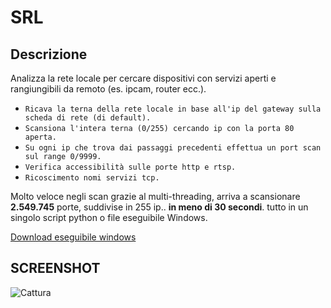 # SRL

## Descrizione
Analizza la rete locale per cercare dispositivi con servizi aperti e rangiungibili da remoto (es. ipcam, router ecc.).


- `Ricava la terna della rete locale in base all'ip del gateway sulla scheda di rete (di default).`
- `Scansiona l'intera terna (0/255) cercando ip con la porta 80 aperta.`
- `Su ogni ip che trova dai passaggi precedenti effettua un port scan sul range 0/9999.`
- `Verifica accessibilità sulle porte http e rtsp.`
- `Ricoscimento nomi servizi tcp.`


Molto veloce negli scan grazie al multi-threading, arriva a scansionare **2.549.745** porte, suddivise in 255 ip.. **in meno di 30 secondi**.
tutto in un singolo script python o file eseguibile Windows. 

[Download eseguibile windows](https://github.com/theking0/SRL/releases/download/untagged-7730d8725eae5197d0a6/localScan.exe)

## SCREENSHOT

![Cattura](https://user-images.githubusercontent.com/583775/186486424-6f12fdb4-efe8-4134-a761-fe7776445c76.JPG)
